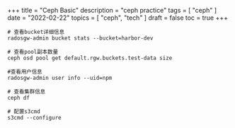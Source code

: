 +++
title = "Ceph Basic"
description = "ceph practice"
tags = [
    "ceph"
]
date = "2022-02-22"
topics = [
    "ceph",
    "tech"
]
draft = false
toc = true
+++


```
# 查看bucket详细信息
radosgw-admin bucket stats --bucket=harbor-dev

# 查看pool副本数量
ceph osd pool get default.rgw.buckets.test-data size

#查看用户信息
radosgw-admin user info --uid=npm

# 查看集群信息
ceph df

# 配置s3cmd
s3cmd --configure
```
